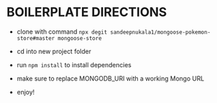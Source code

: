 # BOILERPLATE DIRECTIONS

- clone with command `npx degit sandeepnukala1/mongoose-pokemon-store#master mongoose-store`

- cd into new project folder

- run `npm install` to install dependencies

- make sure to replace MONGODB_URI with a working Mongo URL

- enjoy!